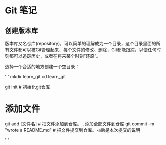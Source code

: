 # Git 笔记 

## 创建版本库 

版本库又名仓库(repository)，可以简单的理解成为一个目录，这个目录里面的所有文件都可以被Git管理起来，每个文件的修改、删除，Git都能跟踪，以便任何时刻都可以追踪历史，或者在将来某个时刻“还原”。  

选择一个合适的地方创建一个空目录：  

'''
mkdir learn_git
cd learn_git

git init # 初始化git仓库

# 添加文件

git add [文件名] # 把文件添加到仓库。 `.`添加全部文件到仓库
git commit -m "wrote a README.md" # 把文件提交到仓库。`-m`后是本次提交的说明

'''  


